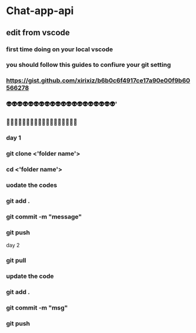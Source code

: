 # Chat-app-api
## edit from vscode 



### first time doing on your local vscode
### you should follow this guides to confiure your git setting 
### https://gist.github.com/xirixiz/b6b0c6f4917ce17a90e00f9b60566278


### 👽👽👽👽👽👽👽👽👽👽👽👽👽👽👽👽👽👽👽👽'
### 🥵🥵🥵🥵🥵🥵🥵🥵🥵🥵🥵🥵🥵🥵🥵🥵🥵🥵
### day 1
### git clone <git ssh url> <'folder name'>
### cd <'folder name'>
### uodate the codes
### git add .
### git commit -m "message"
### git push



day 2
### git pull
### update the code
### git add .
### git commit -m "msg"
### git push


